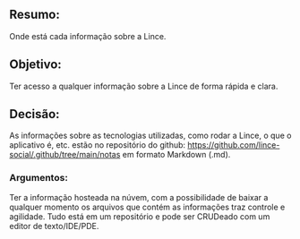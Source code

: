 ## Resumo:
Onde está cada informação sobre a Lince.
## Objetivo:
Ter acesso a qualquer informação sobre a Lince de forma rápida e clara.
## Decisão:
As informações sobre as tecnologias utilizadas, como rodar a Lince, o que o aplicativo é, etc. estão no repositório do github: https://github.com/lince-social/.github/tree/main/notas em formato Markdown (.md). 
### Argumentos:
Ter a informação hosteada na núvem, com a possibilidade de baixar a qualquer momento os arquivos que contém as informações traz controle e agilidade. Tudo está em um repositório e pode ser CRUDeado com um editor de texto/IDE/PDE.

